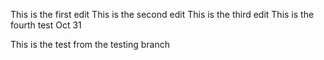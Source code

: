 This is the first edit
This is the second edit
This is the third edit
This is the fourth test Oct 31

This is the test from the testing branch
